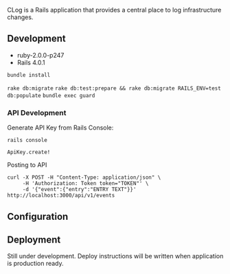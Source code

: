 
CLog is a Rails application that provides a central place to log
infrastructure changes.

## Development

* ruby-2.0.0-p247
* Rails 4.0.1

`bundle install`

`rake db:migrate`
`rake db:test:prepare && rake db:migrate RAILS_ENV=test` 
`db:populate`
`bundle exec guard`

### API Development

Generate API Key from Rails Console:

```
rails console

ApiKey.create!
```

Posting to API
```
curl -X POST -H "Content-Type: application/json" \
     -H 'Authorization: Token token="TOKEN"' \
     -d '{"event":{"entry":"ENTRY TEXT"}}' http://localhost:3000/api/v1/events
```

## Configuration

## Deployment

Still under development. Deploy instructions will be written when
application is production ready.
